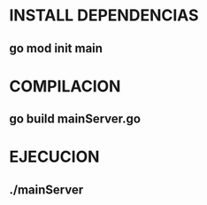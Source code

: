 # INSTALL DEPENDENCIAS
## go mod init main

# COMPILACION
## go build mainServer.go 
# EJECUCION
## ./mainServer